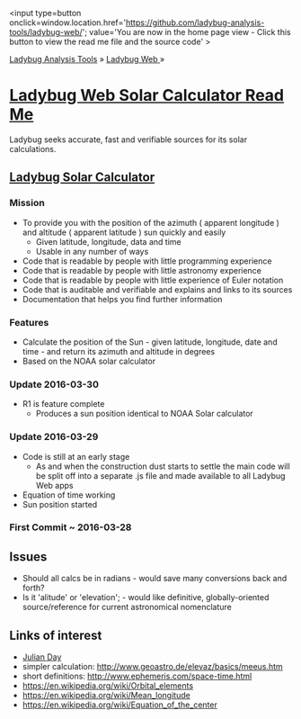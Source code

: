 ﻿<span style=display:none; >[You are now in a GitHub source code view - click this link to view the home page]( http://ladybug-analysis-tools.github.io/ladybug-web/ "View file as a web page." ) </span>
<input type=button onclick=window.location.href='https://github.com/ladybug-analysis-tools/ladybug-web/'; 
value='You are now in the home page view - Click this button to view the read me file and the source code' >

[Ladybug Analysis Tools]( http://ladybug-analysis-tools.github.io/ ) » [Ladybug Web ]( http://ladybug-analysis-tools.github.io/ladybug-web/ ) »


[Ladybug Web Solar Calculator Read Me]( #solar-calculator/readme.md )
===

Ladybug seeks accurate, fast and verifiable sources for its solar calculations.

## [Ladybug Solar Calculator]( http://ladybug-analysis-tools.github.io/ladybug-web/index.html )

### Mission

* To provide you with the position of the azimuth ( apparent longitude ) and altitude ( apparent latitude ) sun quickly and easily
	* Given latitude, longitude, data and time
	* Usable in any number of ways
* Code that is readable by people with little programming experience
* Code that is readable by people with little astronomy experience
* Code that is readable by people with little experience of Euler notation
* Code that is auditable and verifiable and explains and links to its sources
* Documentation that helps you find further information
 

### Features

* Calculate the position of the Sun - given latitude, longitude, date and time - and return its azimuth and altitude in degrees
* Based on the NOAA solar calculator


### Update 2016-03-30

* R1 is feature complete
	* Produces a sun position identical to NOAA Solar calculator



### Update 2016-03-29

* Code is still at an early stage
	* As and when the construction dust starts to settle the main code will be split off into a separate .js file and made available to all Ladybug Web apps
* Equation of time working
* Sun position started

### First Commit ~ 2016-03-28


## Issues

* Should all calcs be in radians - would save many conversions back and forth?
* Is it 'alitude' or 'elevation'; - would like definitive, globally-oriented source/reference for current astronomical nomenclature



## Links of interest

* [Julian Day]( https://en.wikipedia.org/wiki/Julian_day )
* simpler calculation: http://www.geoastro.de/elevaz/basics/meeus.htm
* short definitions: http://www.ephemeris.com/space-time.html
* https://en.wikipedia.org/wiki/Orbital_elements
* https://en.wikipedia.org/wiki/Mean_longitude
* https://en.wikipedia.org/wiki/Equation_of_the_center


